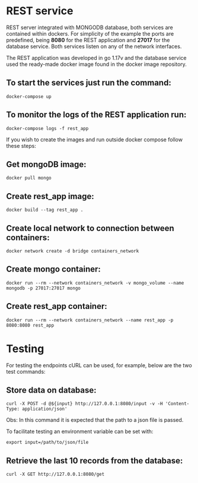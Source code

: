 # REST service

REST server integrated with MONGODB database, both services are contained within dockers. For simplicity of the example the ports are predefined, being **8080** for the REST application and **27017** for the database service. Both services listen on any of the network interfaces.

The REST application was developed in go 1.17v and the database service used the ready-made docker image found in the docker image repository.

## To start the services just run the command:

```
docker-compose up
```

## To monitor the logs of the REST application run:
```
docker-compose logs -f rest_app
```

If you wish to create the images and run outside docker compose follow these steps:

## Get **mongoDB** image:
```
docker pull mongo
```

## Create **rest_app** image:

```
docker build --tag rest_app .
```

## Create local network to connection between containers:
```
docker network create -d bridge containers_network
```

## Create mongo container:
```
docker run --rm --network containers_network -v mongo_volume --name mongodb -p 27017:27017 mongo
```

## Create rest_app container:
```
docker run --rm --network containers_network --name rest_app -p 8080:8080 rest_app
```

# Testing

For testing the endpoints cURL can be used, for example, below are the two test commands:

## Store data on database:
```
curl -X POST -d @${input} http://127.0.0.1:8080/input -v -H 'Content-Type: application/json'
```

Obs: In this command it is expected that the path to a json file is passed.

To facilitate testing an environment variable can be set with:
```
export input=/path/to/json/file
```

## Retrieve the last 10 records from the database:
```
curl -X GET http://127.0.0.1:8080/get
```
